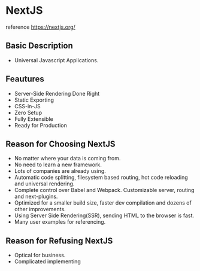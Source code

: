 # NextJS

reference
https://nextjs.org/

## Basic Description
- Universal Javascript Applications.

## Feautures
- Server-Side Rendering Done Right
- Static Exporting
- CSS-in-JS
- Zero Setup
- Fully Extensible
- Ready for Production

## Reason for Choosing NextJS
- No matter where your data is coming from.
- No need to learn a new framework.
- Lots of companies are already using.
- Automatic code splitting, filesystem based routing, hot code reloading and universal rendering.
- Complete control over Babel and Webpack. Customizable server, routing and next-plugins.
- Optimized for a smaller build size, faster dev compilation and dozens of other improvements.
- Using Server Side Rendering(SSR), sending HTML to the browser is fast.
- Many user examples for referencing.

## Reason for Refusing NextJS
- Optical for business.
- Complicated implementing

